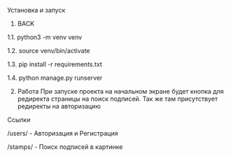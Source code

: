 Установка и запуск
1. BACK

1.1. python3 -m venv venv

1.2. source venv/bin/activate

1.3. pip install -r requirements.txt

1.4. python manage.py runserver 


2. Работа
При запуске проекта на начальном экране будет кнопка для редиректа страницы на поиск подписей. 
Так же там присутствует редиректы на авторизацию

Ссылки

/users/ - Авторизация и Регистрация

/stamps/ - Поиск подписей в картинке

